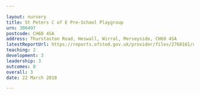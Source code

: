 ```yaml
---

layout: nursery
title: St Peters C of E Pre-School Playgroup
urn: 306497
postcode: CH60 4SA
address: Thurstaston Road, Heswall, Wirral, Merseyside, CH60 4SA
latestReportUrl: https://reports.ofsted.gov.uk/provider/files/2768161/urn/306497.pdf
teaching: 2
development: 3
leadership: 3
outcomes: 0
overall: 3
date: 22 March 2018

---
```

